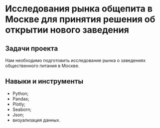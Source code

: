 # Исследования рынка общепита в Москве для принятия решения об открытии нового заведения

## Задачи проекта
Нам необходимо подготовить исследование рынка о заведениях общественного питания в Москве.


## Навыки и инструменты
- Python;
- Pandas;
- Plotly;
- Seaborn;
- Json;
- визуализация данных.




